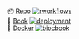 <!-- badges: start -->
📦 [Repo](https://github.com/js2264/BiocBookDemo) [![rworkflows](https://img.shields.io/github/actions/workflow/status/js2264/BiocBookDemo/rworkflows.yml?label=Package%20check)](https://github.com/js2264/BiocBookDemo/actions/workflows/rworkflows.yml)   
📖 [Book](https://js2264.github.io/BiocBookDemo/devel) [![deployment](https://img.shields.io/github/actions/workflow/status/js2264/BiocBookDemo/pages/pages-build-deployment?label=Book%20deployment)](https://github.com/js2264/BiocBookDemo/actions/workflows/pages/pages-build-deployment)  
🐳 [Docker](https://github.com/js2264/BiocBookDemo/pkgs/container/BiocBookDemo) [![biocbook](https://img.shields.io/github/actions/workflow/status/js2264/BiocBookDemo/biocbook.yml?label=Docker%20image)](https://github.com/js2264/BiocBookDemo/actions/workflows/biocbook.yml)  
<!-- badges: end -->
